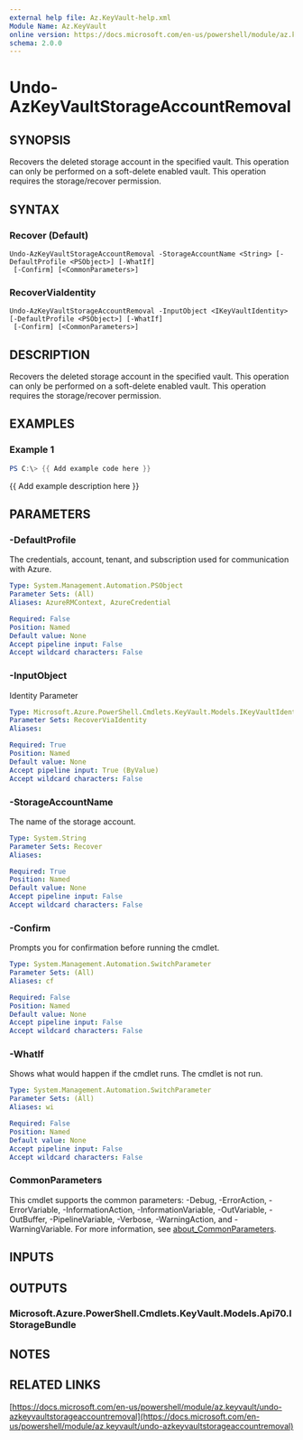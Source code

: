 ```yaml
---
external help file: Az.KeyVault-help.xml
Module Name: Az.KeyVault
online version: https://docs.microsoft.com/en-us/powershell/module/az.keyvault/undo-azkeyvaultstorageaccountremoval
schema: 2.0.0
---
```


# Undo-AzKeyVaultStorageAccountRemoval

## SYNOPSIS
Recovers the deleted storage account in the specified vault.
This operation can only be performed on a soft-delete enabled vault.
This operation requires the storage/recover permission.

## SYNTAX

### Recover (Default)
```
Undo-AzKeyVaultStorageAccountRemoval -StorageAccountName <String> [-DefaultProfile <PSObject>] [-WhatIf]
 [-Confirm] [<CommonParameters>]
```

### RecoverViaIdentity
```
Undo-AzKeyVaultStorageAccountRemoval -InputObject <IKeyVaultIdentity> [-DefaultProfile <PSObject>] [-WhatIf]
 [-Confirm] [<CommonParameters>]
```

## DESCRIPTION
Recovers the deleted storage account in the specified vault.
This operation can only be performed on a soft-delete enabled vault.
This operation requires the storage/recover permission.

## EXAMPLES

### Example 1
```powershell
PS C:\> {{ Add example code here }}
```

{{ Add example description here }}

## PARAMETERS

### -DefaultProfile
The credentials, account, tenant, and subscription used for communication with Azure.

```yaml
Type: System.Management.Automation.PSObject
Parameter Sets: (All)
Aliases: AzureRMContext, AzureCredential

Required: False
Position: Named
Default value: None
Accept pipeline input: False
Accept wildcard characters: False
```

### -InputObject
Identity Parameter

```yaml
Type: Microsoft.Azure.PowerShell.Cmdlets.KeyVault.Models.IKeyVaultIdentity
Parameter Sets: RecoverViaIdentity
Aliases:

Required: True
Position: Named
Default value: None
Accept pipeline input: True (ByValue)
Accept wildcard characters: False
```

### -StorageAccountName
The name of the storage account.

```yaml
Type: System.String
Parameter Sets: Recover
Aliases:

Required: True
Position: Named
Default value: None
Accept pipeline input: False
Accept wildcard characters: False
```

### -Confirm
Prompts you for confirmation before running the cmdlet.

```yaml
Type: System.Management.Automation.SwitchParameter
Parameter Sets: (All)
Aliases: cf

Required: False
Position: Named
Default value: None
Accept pipeline input: False
Accept wildcard characters: False
```

### -WhatIf
Shows what would happen if the cmdlet runs.
The cmdlet is not run.

```yaml
Type: System.Management.Automation.SwitchParameter
Parameter Sets: (All)
Aliases: wi

Required: False
Position: Named
Default value: None
Accept pipeline input: False
Accept wildcard characters: False
```

### CommonParameters
This cmdlet supports the common parameters: -Debug, -ErrorAction, -ErrorVariable, -InformationAction, -InformationVariable, -OutVariable, -OutBuffer, -PipelineVariable, -Verbose, -WarningAction, and -WarningVariable. For more information, see [about_CommonParameters](http://go.microsoft.com/fwlink/?LinkID=113216).

## INPUTS

## OUTPUTS

### Microsoft.Azure.PowerShell.Cmdlets.KeyVault.Models.Api70.IStorageBundle
## NOTES

## RELATED LINKS

[https://docs.microsoft.com/en-us/powershell/module/az.keyvault/undo-azkeyvaultstorageaccountremoval](https://docs.microsoft.com/en-us/powershell/module/az.keyvault/undo-azkeyvaultstorageaccountremoval)


